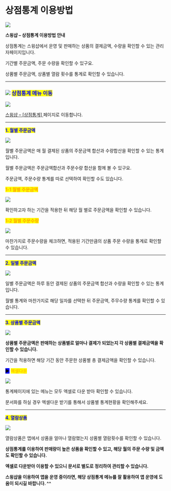 # 상점통계 이용방법

![](https://wp.swing2app.co.kr/wp-content/uploads/2018/11/%EC%83%81%EC%A0%90%ED%86%B5%EA%B3%84-%EC%A0%9C%EB%AA%A9.png)

**스윙샵 – 상점통계 이용방법 안내**

상점통계는 스윙샵에서 운영 및 판매하는 상품의 결제금액, 수량을 확인할 수 있는 관리자페이지입니다.

기간별 주문금액, 주문 수량을 확인할 수 있구요.

상품별 주문금액, 상품별 열람 횟수를 통계로 확인할 수 있습니다.

***

### <mark style="color:blue;"></mark>![](https://wp.swing2app.co.kr/wp-content/uploads/2020/04/%EB%8B%A8%EB%9D%BD1-1.png) <mark style="color:blue;">**상점통계 메뉴 이동**</mark>

![](https://wp.swing2app.co.kr/wp-content/uploads/2018/11/%EC%83%81%EC%A0%90%ED%86%B5%EA%B3%84.png)

[스윙샵 –  \[상점통계\] ](http://www.swing2app.co.kr/view/store\_statistics\_month)페이지로 이동합니다.

***

<mark style="color:blue;">**1. 월별 주문금액**</mark>

![](https://wp.swing2app.co.kr/wp-content/uploads/2018/11/%EC%83%81%EC%A0%90%ED%86%B5%EA%B3%848.png)

월별 주문금액은 매 월 결제된 상품의 주문금액 합산과 수량합산을 확인할 수 있는 통계입니다.

월별 주문금액은 주문금액합산과 주문수량 합산을 함께 볼 수 있구요.

주문금액, 주문수량 통계를 따로 선택하여 확인할 수도 있습니다.



<mark style="color:orange;">**1-1 월별 주문금액**</mark>

![](https://wp.swing2app.co.kr/wp-content/uploads/2018/11/%EC%83%81%EC%A0%90%ED%86%B5%EA%B3%849.png)

확인하고자 하는 기간을 적용한 뒤 해당 월 별로 주문금액을 확인할 수 있습니다.

<mark style="color:orange;">**1-2 월별 주문수량**</mark>

![](https://wp.swing2app.co.kr/wp-content/uploads/2018/11/%EC%83%81%EC%A0%90%ED%86%B5%EA%B3%8410.png)

마찬가지로 주문수량을 체크하면, 적용된 기간만큼의 상품 주문 수량을 통계로 확인할 수 있습니다.

***

<mark style="color:blue;">**2. 일별 주문금액**</mark>

![](https://wp.swing2app.co.kr/wp-content/uploads/2018/11/%EC%83%81%EC%A0%90%ED%86%B5%EA%B3%8411.png)

일별 주문금액은 하루 동안 결제된 상품의 주문금액 합산과 수량을 확인할 수 있는 통계입니다.

월별 통계와 마찬가지로 해당 일자를 선택한 뒤 주문금액, 주무수량 통계를 확인할 수 있습니다.

***

<mark style="color:blue;">**3. 상품별 주문금액**</mark>

![](https://wp.swing2app.co.kr/wp-content/uploads/2018/11/%EC%83%81%EC%A0%90%ED%86%B5%EA%B3%8412.png)

**상품별 주문금액은 판매하는 상품별로 얼마나 결제가 되었는지 각 상품별 결제금액을 확인할 수 있습니다.**

&#x20;기간을 적용하면 해당 기간 동안 주문한 상품별 총 결제금액을 확인할 수 있습니다.



<mark style="background-color:blue;">▶</mark> <mark style="color:orange;">엑셀다운</mark>

![](https://wp.swing2app.co.kr/wp-content/uploads/2018/11/%EC%83%81%EC%A0%90%ED%86%B5%EA%B3%8413.png)

통계페이지에 있는 메뉴는  모두 엑셀로 다운 받아 확인할 수 있습니다.

문서화를 하실 경우 엑셀다운 받기를 통해서 상품별 통계현황을 확인해주세요.

***

<mark style="color:blue;">**4. 열람상품**</mark>

![](https://wp.swing2app.co.kr/wp-content/uploads/2018/11/%EC%83%81%EC%A0%90%ED%86%B5%EA%B3%8414.png)

열람상품은 앱에서 상품을 얼마나 열람했는지 상품별 열람횟수를 확인할 수 있습니다.

**상점통계를 이용하여 판매량이 높은 상품을 확인할 수 있고, 해당 월의 주문 수량 및 금액도 확인할 수 있습니다.**

**엑셀로 다운받아 이용할 수 있으니 문서로 별도로 정리하여 관리할 수 있습니다.**

**스윙샵을 이용하여 앱을 운영 중이라면, 해당 상점통계 메뉴를 잘 활용하여 앱 운영에 도움이 되시길 바랍니다. ^^**
